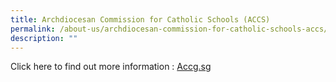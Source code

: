 ```yaml
---
title: Archdiocesan Commission for Catholic Schools (ACCS)
permalink: /about-us/archdiocesan-commission-for-catholic-schools-accs/
description: ""
---
```

<p>Click here to find out more information :&nbsp;<a href="https://accs.sg/" target="">Accg.sg</a></p>